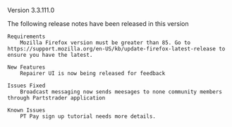 Version 3.3.111.0 

The following release notes have been released in this version

    Requirements
        Mozilla Firefox version must be greater than 85. Go to https://support.mozilla.org/en-US/kb/update-firefox-latest-release to ensure you have the latest.
    
    New Features
        Repairer UI is now being released for feedback
        
    Issues Fixed
        Broadcast messaging now sends meesages to none community members through Partstrader application

    Known Issues
        PT Pay sign up tutorial needs more details.

    